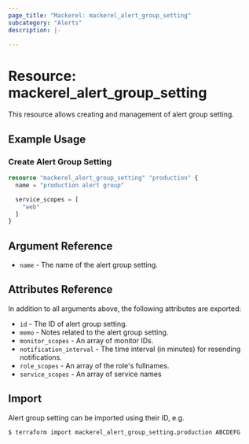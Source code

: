 ```yaml
---
page_title: "Mackerel: mackerel_alert_group_setting"
subcategory: "Alerts"
description: |-

---
```


# Resource: mackerel_alert_group_setting

This resource allows creating and management of alert group setting.

## Example Usage

### Create Alert Group Setting

```terraform
resource "mackerel_alert_group_setting" "production" {
  name = "production alert group"

  service_scopes = [
    "web"
  ]
}
```

## Argument Reference

* `name` - The name of the alert group setting.

## Attributes Reference

In addition to all arguments above, the following attributes are exported:

* `id` - The ID of alert group setting.
* `memo` - Notes related to the alert group setting.
* `monitor_scopes` - An array of monitor IDs.
* `notification_interval` - The time interval (in minutes) for resending notifications.
* `role_scopes` - An array of the role's fullnames.
* `service_scopes` - An array of service names

## Import

Alert group setting can be imported using their ID, e.g.

```
$ terraform import mackerel_alert_group_setting.production ABCDEFG
```
